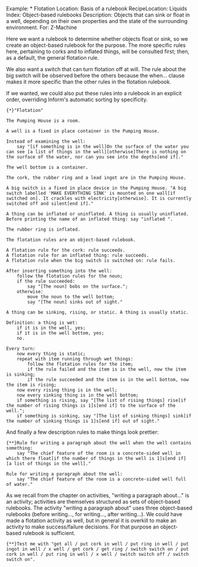Example: * Flotation
Location: Basis of a rulebook
RecipeLocation: Liquids
Index: Object-based rulebooks
Description: Objects that can sink or float in a well, depending on their own properties and the state of the surrounding environment.
For: Z-Machine

  
Here we want a rulebook to determine whether objects float or sink, so we create an object-based rulebook for the purpose. The more specific rules here, pertaining to corks and to inflated things, will be consulted first; then, as a default, the general flotation rule.

  
We also want a switch that can turn flotation off at will. The rule about the big switch will be observed before the others because the when... clause makes it more specific than the other rules in the flotation rulebook.

  
If we wanted, we could also put these rules into a rulebook in an explicit order, overriding Inform's automatic sorting by specificity.

  

``` inform7
{*}"Flotation"

The Pumping House is a room.

A well is a fixed in place container in the Pumping House.

Instead of examining the well:
	say "[if something is in the well]On the surface of the water you can see [a list of things in the well][otherwise]There is nothing on the surface of the water, nor can you see into the depths[end if]."

The well bottom is a container.

The cork, the rubber ring and a lead ingot are in the Pumping House.

A big switch is a fixed in place device in the Pumping House. "A big switch labelled 'MAKE EVERYTHING SINK' is mounted on one wall[if switched on]. It crackles with electricity[otherwise]. It is currently switched off and silent[end if]."

A thing can be inflated or uninflated. A thing is usually uninflated. Before printing the name of an inflated thing: say "inflated ".

The rubber ring is inflated.

The flotation rules are an object-based rulebook.

A flotation rule for the cork: rule succeeds.
A flotation rule for an inflated thing: rule succeeds.
A flotation rule when the big switch is switched on: rule fails.

After inserting something into the well:
	follow the flotation rules for the noun;
	if the rule succeeded:
		say "[The noun] bobs on the surface.";
	otherwise:
		move the noun to the well bottom;
		say "[The noun] sinks out of sight."

A thing can be sinking, rising, or static. A thing is usually static.

Definition: a thing is wet:
	if it is in the well, yes;
	if it is in the well bottom, yes;
	no.

Every turn:
	now every thing is static;
	repeat with item running through wet things:
		follow the flotation rules for the item;
		if the rule failed and the item is in the well, now the item is sinking;
		if the rule succeeded and the item is in the well bottom, now the item is rising;
	now every rising thing is in the well;
	now every sinking thing is in the well bottom;
	if something is rising, say "[The list of rising things] rise[if the number of rising things is 1]s[end if] to the surface of the well.";
	if something is sinking, say "[The list of sinking things] sink[if the number of sinking things is 1]s[end if] out of sight."
```

  
And finally a few description rules to make things look prettier:

  

``` inform7
{**}Rule for writing a paragraph about the well when the well contains something:
	say "The chief feature of the room is a concrete-sided well in which there float[if the number of things in the well is 1]s[end if] [a list of things in the well]."

Rule for writing a paragraph about the well:
	say "The chief feature of the room is a concrete-sided well full of water."
```

  
As we recall from the chapter on activities, "writing a paragraph about..." is an activity; activities are themselves structured as sets of object-based rulebooks. The activity "writing a paragraph about" uses three object-based rulebooks (before writing..., for writing..., after writing...). We could have made a flotation activity as well, but in general it is overkill to make an activity to make success/failure decisions. For that purpose an object-based rulebook is sufficient.

  

``` inform7
{**}Test me with "get all / put cork in well / put ring in well / put ingot in well / x well / get cork / get ring / switch switch on / put cork in well / put ring in well / x well / switch switch off / switch switch on".
```

